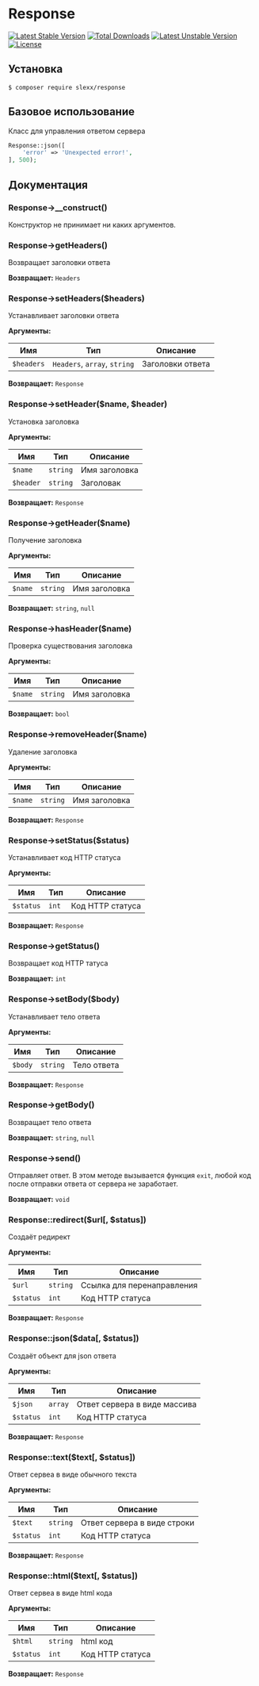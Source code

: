Response
=========================================
[![Latest Stable Version](https://poser.pugx.org/slexx/response/v/stable)](https://packagist.org/packages/slexx/response) [![Total Downloads](https://poser.pugx.org/slexx/response/downloads)](https://packagist.org/packages/slexx/response) [![Latest Unstable Version](https://poser.pugx.org/slexx/response/v/unstable)](https://packagist.org/packages/slexx/response) [![License](https://poser.pugx.org/slexx/response/license)](https://packagist.org/packages/slexx/response)

## Установка

```
$ composer require slexx/response
```

## Базовое использование

Класс для управления ответом сервера

```php
Response::json([
    'error' => 'Unexpected error!',
], 500);
```

## Документация

### Response->__construct()

Конструктор не принимает ни каких аргументов.

### Response->getHeaders()

Возвращает заголовки ответа

**Возвращает:** `Headers`

### Response->setHeaders($headers)

Устанавливает заголовки ответа

**Аргументы:**

| Имя        | Тип                          | Описание         |
| ---------- | ---------------------------- | ---------------- |
| `$headers` | `Headers`, `array`, `string` | Заголовки ответа |

**Возвращает:** `Response`

### Response->setHeader($name, $header)

Установка заголовка

**Аргументы:**

| Имя       | Тип      | Описание      |
| --------- | -------- | ------------- |
| `$name`   | `string` | Имя заголовка |
| `$header` | `string` | Заголовак     |

**Возвращает:** `Response`

### Response->getHeader($name)

Получение заголовка

**Аргументы:**

| Имя       | Тип      | Описание      |
| --------- | -------- | ------------- |
| `$name`   | `string` | Имя заголовка |

**Возвращает:** `string`, `null`

### Response->hasHeader($name)

Проверка существования заголовка

**Аргументы:**

| Имя       | Тип      | Описание      |
| --------- | -------- | ------------- |
| `$name`   | `string` | Имя заголовка |

**Возвращает:** `bool`

### Response->removeHeader($name)

Удаление заголовка

**Аргументы:**

| Имя       | Тип      | Описание      |
| --------- | -------- | ------------- |
| `$name`   | `string` | Имя заголовка |

**Возвращает:** `Response`

### Response->setStatus($status)

Устанавливает код HTTP статуса

**Аргументы:**

| Имя       | Тип   | Описание         |
| --------- | ----- | ---------------- |
| `$status` | `int` | Код HTTP статуса |

**Возвращает:** `Response`

### Response->getStatus()

Возвращает код HTTP татуса

**Возвращает:** `int`

### Response->setBody($body)

Устанавливает тело ответа

**Аргументы:**

| Имя     | Тип      | Описание    |
| ------- | -------- | ----------- |
| `$body` | `string` | Тело ответа |

**Возвращает:** `Response`

### Response->getBody()

Возвращает тело ответа

**Возвращает:** `string`, `null`

### Response->send()

Отправляет ответ. В этом методе вызывается функция `exit`, любой код после отправки ответа
от сервера не заработает.

**Возвращает:** `void`

### Response::redirect($url[, $status])

Создаёт редирект

**Аргументы:**

| Имя       | Тип      | Описание                   |
| --------- | -------- | -------------------------- |
| `$url`    | `string` | Ссылка для перенаправления |
| `$status` | `int`    | Код HTTP статуса           |

**Возвращает:** `Response`

### Response::json($data[, $status])

Создаёт объект для json ответа

**Аргументы:**

| Имя       | Тип     | Описание                     |
| --------- | ------- | ---------------------------- |
| `$json`   | `array` | Ответ сервера в виде массива |
| `$status` | `int`   | Код HTTP статуса             |

**Возвращает:** `Response`

### Response::text($text[, $status])

Ответ сервеа в виде обычного текста

**Аргументы:**

| Имя       | Тип      | Описание                    |
| --------- | -------- | --------------------------- |
| `$text`   | `string` | Ответ сервера в виде строки |
| `$status` | `int`    | Код HTTP статуса            |

**Возвращает:** `Response`

### Response::html($text[, $status])

Ответ сервеа в виде html кода

**Аргументы:**

| Имя       | Тип      | Описание         |
| --------- | -------- | ---------------- |
| `$html`   | `string` | html код         |
| `$status` | `int`    | Код HTTP статуса |

**Возвращает:** `Response`

